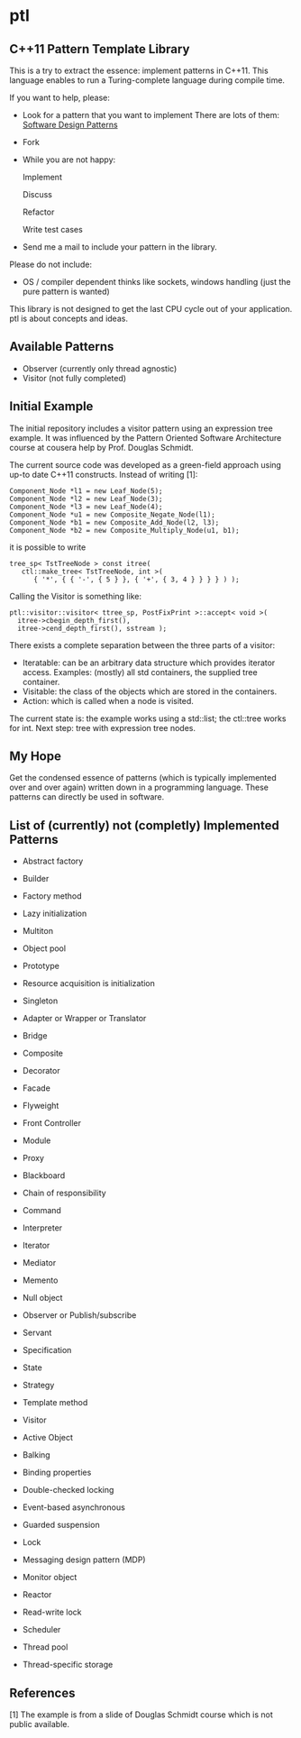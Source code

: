 ptl
===

C++11 Pattern Template Library
------------------------------

This is a try to extract the essence: implement patterns in C++11.
This language enables to run a Turing-complete language during compile
time.

If you want to help, please:

* Look for a pattern that you want to implement
  There are lots of them: [Software Design Patterns](http://en.wikipedia.org/wiki/Software_design_pattern)
* Fork
* While you are not happy:

  Implement

  Discuss

  Refactor

  Write test cases

* Send me a mail to include your pattern in the library.

Please do not include:

* OS / compiler dependent thinks like sockets, windows handling (just
  the pure pattern is wanted)

This library is not designed to get the last CPU cycle out of your
application.  ptl is about concepts and ideas.


Available Patterns
------------------

* Observer (currently only thread agnostic)
* Visitor (not fully completed)


Initial Example
---------------

The initial repository includes a visitor pattern using an expression
tree example.  It was influenced by the Pattern Oriented Software
Architecture course at cousera help by Prof. Douglas Schmidt.

The current source code was developed as a green-field approach using
up-to date C++11 constructs.  Instead of writing [1]:

    Component_Node *l1 = new Leaf_Node(5);
    Component_Node *l2 = new Leaf_Node(3);
    Component_Node *l3 = new Leaf_Node(4);
    Component_Node *u1 = new Composite_Negate_Node(l1);
    Component_Node *b1 = new Composite_Add_Node(l2, l3);
    Component_Node *b2 = new Composite_Multiply_Node(u1, b1);

it is possible to write

    tree_sp< TstTreeNode > const itree(
       ctl::make_tree< TstTreeNode, int >(
          { '*', { { '-', { 5 } }, { '+', { 3, 4 } } } } ) );

Calling the Visitor is something like:

    ptl::visitor::visitor< ttree_sp, PostFixPrint >::accept< void >(
      itree->cbegin_depth_first(),
      itree->cend_depth_first(), sstream );

There exists a complete separation between the three parts of a
visitor: 
* Iteratable: can be an arbitrary data structure which
  provides iterator access.  Examples: (mostly) all std containers,
  the supplied tree container.
* Visitable: the class of the objects which are stored in the
  containers. 
* Action: which is called when a node is visited.

The current state is: the example works using a std::list;
the ctl::tree works for int.  Next step: tree with expression tree nodes. 

My Hope
-------

Get the condensed essence of patterns (which is typically implemented
over and over again) written down in a programming language.  These
patterns can directly be used in software.

List of (currently) not (completly) Implemented Patterns
--------------------------------------------------------

* Abstract factory
* Builder
* Factory method
* Lazy initialization
* Multiton
* Object pool
* Prototype
* Resource acquisition is initialization
* Singleton

* Adapter or Wrapper or Translator
* Bridge
* Composite
* Decorator
* Facade
* Flyweight
* Front Controller
* Module
* Proxy

* Blackboard
* Chain of responsibility
* Command
* Interpreter
* Iterator
* Mediator
* Memento
* Null object
* Observer or Publish/subscribe
* Servant
* Specification
* State
* Strategy
* Template method
* Visitor

* Active Object
* Balking
* Binding properties
* Double-checked locking
* Event-based asynchronous
* Guarded suspension
* Lock
* Messaging design pattern (MDP)
* Monitor object
* Reactor
* Read-write lock
* Scheduler
* Thread pool
* Thread-specific storage

References
----------

[1] The example is from a slide of Douglas Schmidt course which is not
    public available.